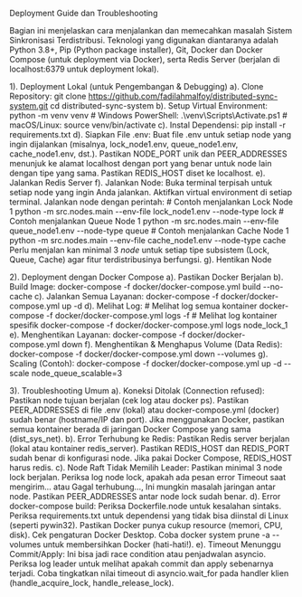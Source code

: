 Deployment Guide dan Troubleshooting

Bagian ini menjelaskan cara menjalankan dan memecahkan masalah Sistem Sinkronisasi Terdistribusi. Teknologi yang digunakan diantaranya adalah Python 3.8+, Pip (Python package installer), Git, Docker dan Docker Compose (untuk deployment via Docker), serta Redis Server (berjalan di localhost:6379 untuk deployment lokal).

1). Deployment Lokal (untuk Pengembangan & Debugging)
    a). Clone Repository:
        git clone https://github.com/fadilahmalfoy/distributed-sync-system.git 
        cd distributed-sync-system
    b). Setup Virtual Environment:
        python -m venv venv
        # Windows PowerShell:
        .\venv\Scripts\Activate.ps1
        # macOS/Linux:
        source venv/bin/activate
    c). Instal Dependensi:
        pip install -r requirements.txt
    d). Siapkan File .env: 
        Buat file .env untuk setiap node yang ingin dijalankan (misalnya, lock_node1.env, queue_node1.env, cache_node1.env, dst.). Pastikan NODE_PORT unik dan PEER_ADDRESSES menunjuk ke alamat localhost dengan port yang benar untuk node lain dengan tipe yang sama. Pastikan REDIS_HOST diset ke localhost.
    e). Jalankan Redis Server
    f). Jalankan Node:
        Buka terminal terpisah untuk setiap node yang ingin Anda jalankan. Aktifkan virtual environment di setiap terminal. Jalankan node dengan perintah:
            # Contoh menjalankan Lock Node 1
            python -m src.nodes.main --env-file lock_node1.env --node-type lock
            # Contoh menjalankan Queue Node 1 
            python -m src.nodes.main --env-file queue_node1.env --node-type queue
            # Contoh menjalankan Cache Node 1 
            python -m src.nodes.main --env-file cache_node1.env --node-type cache Perlu menjalan kan minimal 3 *node* untuk setiap tipe subsistem (Lock, Queue, Cache) agar fitur terdistribusinya berfungsi.
    g). Hentikan Node

2). Deployment dengan Docker Compose
    a). Pastikan Docker Berjalan
    b). Build Image:
        docker-compose -f docker/docker-compose.yml build --no-cache
    c). Jalankan Semua Layanan:
        docker-compose -f docker/docker-compose.yml up -d
    d). Melihat Log:
        # Melihat log semua kontainer
        docker-compose -f docker/docker-compose.yml logs -f 
        # Melihat log kontainer spesifik
        docker-compose -f docker/docker-compose.yml logs node_lock_1
    e). Menghentikan Layanan:
        docker-compose -f docker/docker-compose.yml down
    f). Menghentikan & Menghapus Volume (Data Redis):
        docker-compose -f docker/docker-compose.yml down --volumes
    g). Scaling (Contoh):
        docker-compose -f docker/docker-compose.yml up -d --scale node_queue_scalable=3

3). Troubleshooting Umum
    a). Koneksi Ditolak (Connection refused):
        Pastikan node tujuan berjalan (cek log atau docker ps). Pastikan PEER_ADDRESSES di file .env (lokal) atau docker-compose.yml (docker) sudah benar (hostname/IP dan port). Jika menggunakan Docker, pastikan semua kontainer berada di jaringan Docker Compose yang sama (dist_sys_net).
    b). Error Terhubung ke Redis:
        Pastikan Redis server berjalan (lokal atau kontainer redis_server). Pastikan REDIS_HOST dan REDIS_PORT sudah benar di konfigurasi node. Jika pakai Docker Compose, REDIS_HOST harus redis.
    c). Node Raft Tidak Memilih Leader:
        Pastikan minimal 3 node lock berjalan. Periksa log node lock, apakah ada pesan error Timeout saat mengirim... atau Gagal terhubung…, Ini mungkin masalah jaringan antar node. Pastikan PEER_ADDRESSES antar node lock sudah benar.
    d). Error docker-compose build:
        Periksa Dockerfile.node untuk kesalahan sintaks. Periksa requirements.txt untuk dependensi yang tidak bisa diinstal di Linux (seperti pywin32). Pastikan Docker punya cukup resource (memori, CPU, disk). Cek pengaturan Docker Desktop. Coba docker system prune -a --volumes untuk membersihkan Docker (hati-hati!).
    e). Timeout Menunggu Commit/Apply:
        Ini bisa jadi race condition atau penjadwalan asyncio. Periksa log leader untuk melihat apakah commit dan apply sebenarnya terjadi. Coba tingkatkan nilai timeout di asyncio.wait_for pada handler klien (handle_acquire_lock, handle_release_lock).